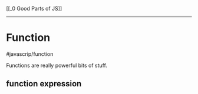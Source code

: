 [[_0 Good Parts of JS]]


---
# Function
#javascrip/function

Functions are really powerful bits of stuff.

## function expression
```javascript
```
















